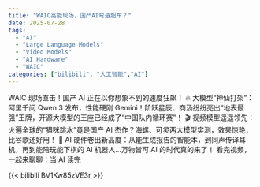 ```yaml
---
title: "WAIC高能现场，国产AI弯道超车？"
date: 2025-07-28
tags:
  - "AI"
  - "Large Language Models"
  - "Video Models"
  - "AI Hardware"
  - "WAIC"
categories: ["bilibili", "人工智能","AI"]
---
```


WAIC 现场直击！国产 AI 正在以你想象不到的速度狂飙！
🔥 大模型“神仙打架”：阿里千问 Qwen 3 发布，性能硬刚 Gemini！阶跃星辰、商汤纷纷亮出“地表最强”王牌，开源大模型的王座已经成了“中国队内循环赛”！
🎬 视频模型遥遥领先：火遍全球的“猫咪跳水”竟是国产 AI 杰作？海螺、可灵两大模型实测，效果惊艳，比谷歌还好用！
🤖 AI 硬件卷出新高度：从能生成报告的智能本，到同声传译耳机，再到能陪玩能下棋的 AI 机器人…万物皆可 AI 的时代真的来了！
看完视频，一起来聊聊：当 AI 读完

{{< bilibili BV1Kw85zVE3r >}}